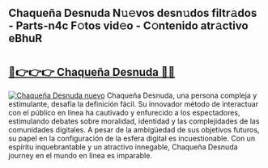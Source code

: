 ## Chaqueña Desnuda N𝚞𝚎vos desn𝚞dos filtr𝚊dos - Parts-n4c F𝚘tos vid𝚎o - C𝚘ntenido atr𝚊ctivo eBhuR

# <h2><a href="http://mb0zgf.tromn.icu/?c=Chaque%c3%b1a+Desnuda">🔗👉👉👉 Chaqueña Desnuda 🔗🔗</a></h2>

[![Chaqueña Desnuda nuevo](https://i.imgur.com/pEAQMta.gif)](http://mb0zgf.tromn.icu/?c=Chaque%c3%b1a+Desnuda)
Chaqueña Desnuda, una persona compleja y estimulante, desafía la definición fácil. Su innovador método de interactuar con el público en línea ha cautivado y enfurecido a los espectadores, estimulando debates sobre moralidad, identidad y las complejidades de las comunidades digitales. A pesar de la ambigüedad de sus objetivos futuros, su papel en la configuración de la esfera digital es incuestionable. Con un espíritu inquebrantable y un atractivo innegable, Chaqueña Desnuda journey en el mundo en línea es imparable.
